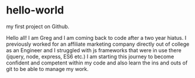 # hello-world
my first project on Github.

Hello all! I am Greg and I am coming back to code after a two year hiatus. I previously worked for an affiliate marketing company directly out of college as an Engineer and I struggled with js frameworks that were in use there (jquery, node, express, ES6 etc.) I am starting this journey to become confident and competent within my code and also learn the ins and outs of git to be able to manage my work. 
